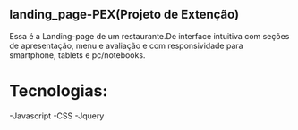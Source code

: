## landing_page-PEX(Projeto de Extenção)

  Essa é a Landing-page de um  restaurante.De interface intuitiva com seções de apresentação, menu e avaliação e com responsividade para smartphone, tablets e pc/notebooks.
 
# Tecnologias:
-Javascript
-CSS
-Jquery

